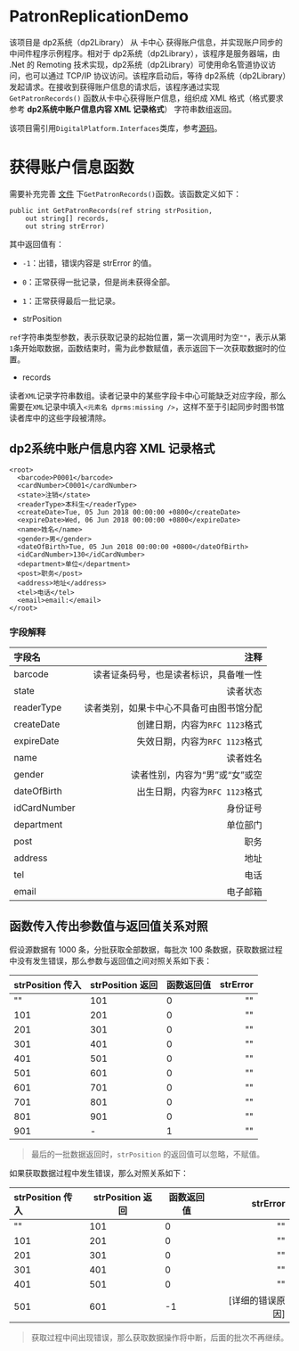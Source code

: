 # PatronReplicationDemo
该项目是 dp2系统（dp2Library） 从 卡中心 获得账户信息，并实现账户同步的中间件程序示例程序。相对于 dp2系统（dp2Library），该程序是服务器端，由 .Net 的 Remoting 技术实现，dp2系统（dp2Library）可使用命名管道协议访问，也可以通过 TCP/IP 协议访问。该程序启动后，等待 dp2系统（dp2Library）发起请求。在接收到获得账户信息的请求后，该程序通过实现 `GetPatronRecords()` 函数从卡中心获得账户信息，组织成 XML 格式（格式要求参考 **dp2系统中账户信息内容 XML 记录格式**） 字符串数组返回。

该项目需引用`DigitalPlatform.Interfaces`类库，参考[源码](https://github.com/DigitalPlatform/dp2/tree/master/DigitalPlatform.Interfaces)。

# 获得账户信息函数
需要补充完善 [文件](https://github.com/paopaofeng/PatronReplicationDemo/blob/master/PatronReplicationDemo/CardCenterServer.cs) 下`GetPatronRecords()`函数。该函数定义如下：
```
public int GetPatronRecords(ref string strPosition, 
    out string[] records, 
    out string strError)
```
其中返回值有：

- `-1`：出错，错误内容是 strError 的值。
- `0`：正常获得一批记录，但是尚未获得全部。
- `1`：正常获得最后一批记录。


- strPosition

`ref`字符串类型参数，表示获取记录的起始位置，第一次调用时为空`""`，表示从第`1`条开始取数据，函数结束时，需为此参数赋值，表示返回下一次获取数据时的位置。

- records

读者`XML`记录字符串数组。读者记录中的某些字段卡中心可能缺乏对应字段，那么需要在`XML`记录中填入`<元素名 dprms:missing />`，这样不至于引起同步时图书馆读者库中的这些字段被清除。

## dp2系统中账户信息内容 XML 记录格式

```
<root>
  <barcode>P0001</barcode> 
  <cardNumber>C0001</cardNumber> 
  <state>注销</state> 
  <readerType>本科生</readerType> 
  <createDate>Tue, 05 Jun 2018 00:00:00 +0800</createDate> 
  <expireDate>Wed, 06 Jun 2018 00:00:00 +0800</expireDate> 
  <name>姓名</name> 
  <gender>男</gender> 
  <dateOfBirth>Tue, 05 Jun 2018 00:00:00 +0800</dateOfBirth> 
  <idCardNumber>130</idCardNumber> 
  <department>单位</department> 
  <post>职务</post> 
  <address>地址</address> 
  <tel>电话</tel> 
  <email>email:</email> 
</root>
```
### 字段解释
|  字段名   |  注释  |
|:----------|---------:|
| barcode | 读者证条码号，也是读者标识，具备唯一性|
| state | 读者状态 |
| readerType | 读者类别，如果卡中心不具备可由图书馆分配 |
| createDate | 创建日期，内容为`RFC 1123`格式 |
| expireDate | 失效日期，内容为`RFC 1123`格式 |
| name | 读者姓名 |
| gender | 读者性别，内容为“男”或“女”或空 |
| dateOfBirth | 出生日期，内容为`RFC 1123`格式 |
| idCardNumber | 身份证号 |
| department | 单位部门 |
| post | 职务 |
| address | 地址 |
| tel | 电话 |
| email | 电子邮箱 |

## 函数传入传出参数值与返回值关系对照

假设源数据有 1000 条，分批获取全部数据，每批次 100 条数据，获取数据过程中没有发生错误，那么参数与返回值之间对照关系如下表：

| strPosition 传入 | strPosition 返回 | 函数返回值 | strError |
|:----------|---------|---------|---------:|
| "" | 101 | 0 | "" |
| 101 | 201 | 0 | "" |
| 201 | 301 | 0 | "" |
| 301 | 401 | 0 | "" |
| 401 | 501 | 0 | "" |
| 501 | 601 | 0 | "" |
| 601 | 701 | 0 | "" |
| 701 | 801 | 0 | "" |
| 801 | 901 | 0 | "" |
| 901 | - | 1 | "" |

>最后的一批数据返回时，`strPosition` 的返回值可以忽略，不赋值。


如果获取数据过程中发生错误，那么对照关系如下：

| strPosition 传入 | strPosition 返回 | 函数返回值 | strError |
|:----------|---------|---------|---------:|
| "" | 101 | 0 | "" |
| 101 | 201 | 0 | "" |
| 201 | 301 | 0 | "" |
| 301 | 401 | 0 | "" |
| 401 | 501 | 0 | "" |
| 501 | 601 | -1 | [详细的错误原因] |

>获取过程中间出现错误，那么获取数据操作将中断，后面的批次不再继续。